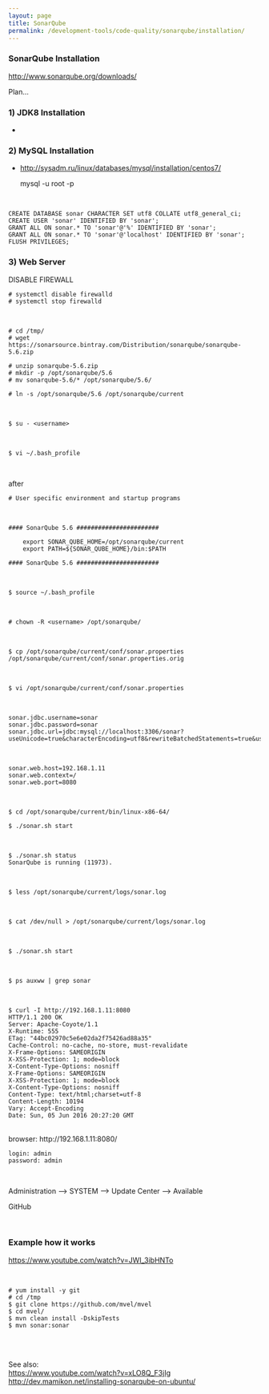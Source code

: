 ```yaml
---
layout: page
title: SonarQube
permalink: /development-tools/code-quality/sonarqube/installation/
---
```



### SonarQube Installation


http://www.sonarqube.org/downloads/


Plan...

### 1) JDK8 Installation

+

### 2) MySQL Installation

+ http://sysadm.ru/linux/databases/mysql/installation/centos7/


    mysql -u root -p

<br/>

    CREATE DATABASE sonar CHARACTER SET utf8 COLLATE utf8_general_ci;
    CREATE USER 'sonar' IDENTIFIED BY 'sonar';
    GRANT ALL ON sonar.* TO 'sonar'@'%' IDENTIFIED BY 'sonar';
    GRANT ALL ON sonar.* TO 'sonar'@'localhost' IDENTIFIED BY 'sonar';
    FLUSH PRIVILEGES;


### 3) Web Server

DISABLE FIREWALL

    # systemctl disable firewalld
    # systemctl stop firewalld

<br/>

    # cd /tmp/
    # wget https://sonarsource.bintray.com/Distribution/sonarqube/sonarqube-5.6.zip

    # unzip sonarqube-5.6.zip
    # mkdir -p /opt/sonarqube/5.6
    # mv sonarqube-5.6/* /opt/sonarqube/5.6/

    # ln -s /opt/sonarqube/5.6 /opt/sonarqube/current

<br/>

    $ su - <username>


<br/>

    $ vi ~/.bash_profile

<br/>

after

    # User specific environment and startup programs

<br/>

	#### SonarQube 5.6 #######################

		export SONAR_QUBE_HOME=/opt/sonarqube/current
		export PATH=${SONAR_QUBE_HOME}/bin:$PATH

	#### SonarQube 5.6 #######################

<br/>


    $ source ~/.bash_profile

<br/>

    # chown -R <username> /opt/sonarqube/

<br/>

    $ cp /opt/sonarqube/current/conf/sonar.properties /opt/sonarqube/current/conf/sonar.properties.orig

<br/>

    $ vi /opt/sonarqube/current/conf/sonar.properties

<br/>

    sonar.jdbc.username=sonar
    sonar.jdbc.password=sonar
    sonar.jdbc.url=jdbc:mysql://localhost:3306/sonar?useUnicode=true&characterEncoding=utf8&rewriteBatchedStatements=true&useConfigs=maxPerformance

<br/>

    sonar.web.host=192.168.1.11
    sonar.web.context=/
    sonar.web.port=8080

<br/>

    $ cd /opt/sonarqube/current/bin/linux-x86-64/

    $ ./sonar.sh start

<br/>    

    $ ./sonar.sh status
    SonarQube is running (11973).


<br/>  

    $ less /opt/sonarqube/current/logs/sonar.log

<br/>  

    $ cat /dev/null > /opt/sonarqube/current/logs/sonar.log

<br/>  

    $ ./sonar.sh start

<br/>  

    $ ps auxww | grep sonar

<br/>    

    $ curl -I http://192.168.1.11:8080
    HTTP/1.1 200 OK
    Server: Apache-Coyote/1.1
    X-Runtime: 555
    ETag: "44bc02970c5e6e02da2f75426ad88a35"
    Cache-Control: no-cache, no-store, must-revalidate
    X-Frame-Options: SAMEORIGIN
    X-XSS-Protection: 1; mode=block
    X-Content-Type-Options: nosniff
    X-Frame-Options: SAMEORIGIN
    X-XSS-Protection: 1; mode=block
    X-Content-Type-Options: nosniff
    Content-Type: text/html;charset=utf-8
    Content-Length: 10194
    Vary: Accept-Encoding
    Date: Sun, 05 Jun 2016 20:27:20 GMT


<br/>   
browser:  
http://192.168.1.11:8080/


<br/>

    login: admin
    password: admin


<br/>   


Administration --> SYSTEM --> Update Center --> Available

GitHub


<br/>   

### Example how it works

https://www.youtube.com/watch?v=JWI_3ibHNTo

<br/>   

    # yum install -y git
    # cd /tmp
    $ git clone https://github.com/mvel/mvel
    $ cd mvel/
    $ mvn clean install -DskipTests
    $ mvn sonar:sonar


<br/>   
<br/>  

See also:  
https://www.youtube.com/watch?v=xLO8Q_F3jIg  
http://dev.mamikon.net/installing-sonarqube-on-ubuntu/
